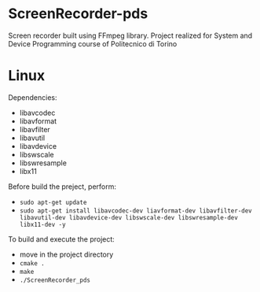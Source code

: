 # ScreenRecorder-pds

Screen recorder built using FFmpeg library. Project realized for System and Device Programming course of Politecnico di Torino

# Linux
Dependencies:
- libavcodec
- libavformat
- libavfilter
- libavutil
- libavdevice
- libswscale
- libswresample
- libx11

Before build the preject, perform: 
- ```sudo apt-get update```
- ```sudo apt-get install libavcodec-dev liavformat-dev libavfilter-dev libavutil-dev libavdevice-dev libswscale-dev libswresample-dev libx11-dev -y```

To build and execute the project:
- move in the project directory
- ```cmake .```
- ```make```
- ```./ScreenRecorder_pds```
